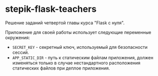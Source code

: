 # stepik-flask-teachers
Решение заданий четвертой главы курса "Flask с нуля".

Приложение для своей работы использует следующие переменные окружения:

- `SECRET_KEY` - секретный ключ, используемый для безопасности сессий.
- `APP_STATIC_DIR` - путь к статическим файлам приложения, должен изменяться только в случае нестандартного расположения статических файлов при деплое приложения.
